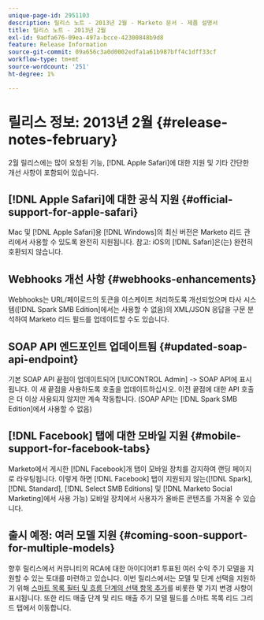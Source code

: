 ```yaml
---
unique-page-id: 2951103
description: 릴리스 노트 - 2013년 2월 - Marketo 문서 - 제품 설명서
title: 릴리스 노트 - 2013년 2월
exl-id: 9adfa676-09ea-497a-bcce-42300848b9d8
feature: Release Information
source-git-commit: 09a656c3a0d0002edfa1a61b987bff4c1dff33cf
workflow-type: tm+mt
source-wordcount: '251'
ht-degree: 1%

---
```


# 릴리스 정보: 2013년 2월 {#release-notes-february}

2월 릴리스에는 많이 요청된 기능, [!DNL Apple Safari]에 대한 지원 및 기타 간단한 개선 사항이 포함되어 있습니다.

## [!DNL Apple Safari]에 대한 공식 지원 {#official-support-for-apple-safari}

Mac 및 [!DNL Apple Safari]용 [!DNL Windows]의 최신 버전은 Marketo 리드 관리에서 사용할 수 있도록 완전히 지원됩니다. 참고: iOS의 [!DNL Safari]은(는) 완전히 호환되지 않습니다.

## Webhooks 개선 사항 {#webhooks-enhancements}

Webhooks는 URL/페이로드의 토큰을 이스케이프 처리하도록 개선되었으며 타사 시스템([!DNL Spark SMB Edition]에서는 사용할 수 없음)의 XML/JSON 응답을 구문 분석하여 Marketo 리드 필드를 업데이트할 수도 있습니다.

## SOAP API 엔드포인트 업데이트됨 {#updated-soap-api-endpoint}

기본 SOAP API 끝점이 업데이트되어 [!UICONTROL Admin] -> SOAP API에 표시됩니다. 이 새 끝점을 사용하도록 호출을 업데이트하십시오. 이전 끝점에 대한 API 호출은 더 이상 사용되지 않지만 계속 작동합니다. (SOAP API는 [!DNL Spark SMB Edition]에서 사용할 수 없음)

## [!DNL Facebook] 탭에 대한 모바일 지원 {#mobile-support-for-facebook-tabs}

Marketo에서 게시한 [!DNL Facebook]개 탭이 모바일 장치를 감지하여 랜딩 페이지로 라우팅됩니다. 이렇게 하면 [!DNL Facebook] 탭이 지원되지 않는([!DNL Spark], [!DNL Standard], [!DNL Select SMB Editions] 및 [!DNL Marketo Social Marketing]에서 사용 가능) 모바일 장치에서 사용자가 올바른 콘텐츠를 가져올 수 있습니다.

## 출시 예정: 여러 모델 지원 {#coming-soon-support-for-multiple-models}

향후 릴리스에서 커뮤니티의 RCA에 대한 아이디어#1 투표된 여러 수익 주기 모델을 지원할 수 있는 토대를 마련하고 있습니다. 이번 릴리스에서는 모델 및 단계 선택을 지원하기 위해 [스마트 목록 필터 및 흐름 단계의 선택 항목 추가](/help/marketo/product-docs/reporting/revenue-cycle-analytics/revenue-cycle-models/find-all-leads-in-a-revenue-cycle-model.md)를 비롯한 몇 가지 변경 사항이 표시됩니다. 또한 리드 매출 단계 및 리드 매출 주기 모델 필드를 스마트 목록 리드 그리드 탭에서 이동합니다.
